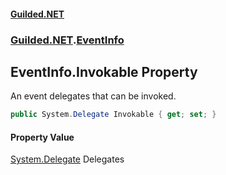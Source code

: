 
#### [Guilded.NET](index 'index')
### [Guilded.NET](index#Guilded_NET 'Guilded.NET').[EventInfo](EventInfo 'Guilded.NET.EventInfo')
## EventInfo.Invokable Property
An event delegates that can be invoked.  
```csharp
public System.Delegate Invokable { get; set; }
```

#### Property Value
[System.Delegate](https://docs.microsoft.com/en-us/dotnet/api/System.Delegate 'System.Delegate')
Delegates
